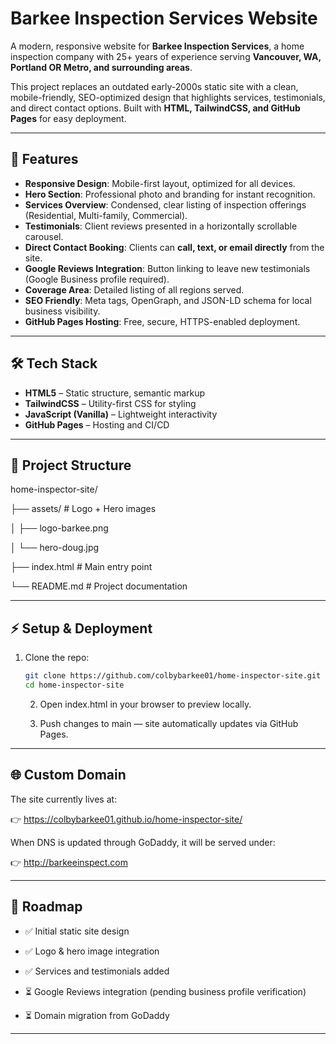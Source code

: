 # Barkee Inspection Services Website

A modern, responsive website for **Barkee Inspection Services**, a home inspection company with 25+ years of experience serving **Vancouver, WA, Portland OR Metro, and surrounding areas**.  

This project replaces an outdated early-2000s static site with a clean, mobile-friendly, SEO-optimized design that highlights services, testimonials, and direct contact options. Built with **HTML, TailwindCSS, and GitHub Pages** for easy deployment.

---

## 🚀 Features

- **Responsive Design**: Mobile-first layout, optimized for all devices.  
- **Hero Section**: Professional photo and branding for instant recognition.  
- **Services Overview**: Condensed, clear listing of inspection offerings (Residential, Multi-family, Commercial).  
- **Testimonials**: Client reviews presented in a horizontally scrollable carousel.  
- **Direct Contact Booking**: Clients can **call, text, or email directly** from the site.  
- **Google Reviews Integration**: Button linking to leave new testimonials (Google Business profile required).  
- **Coverage Area**: Detailed listing of all regions served.  
- **SEO Friendly**: Meta tags, OpenGraph, and JSON-LD schema for local business visibility.  
- **GitHub Pages Hosting**: Free, secure, HTTPS-enabled deployment.  

---

## 🛠️ Tech Stack

- **HTML5** – Static structure, semantic markup  
- **TailwindCSS** – Utility-first CSS for styling  
- **JavaScript (Vanilla)** – Lightweight interactivity  
- **GitHub Pages** – Hosting and CI/CD  

---

## 📂 Project Structure

home-inspector-site/

├── assets/ # Logo + Hero images


│ ├── logo-barkee.png

│ └── hero-doug.jpg

├── index.html # Main entry point

└── README.md # Project documentation


---

## ⚡ Setup & Deployment

1. Clone the repo:
   ```bash
   git clone https://github.com/colbybarkee01/home-inspector-site.git
   cd home-inspector-site
   ```
   2. Open index.html in your browser to preview locally.
  
   3. Push changes to main — site automatically updates via GitHub Pages.
  
---

## 🌐 Custom Domain

The site currently lives at:

👉 https://colbybarkee01.github.io/home-inspector-site/

When DNS is updated through GoDaddy, it will be served under:

👉 http://barkeeinspect.com

---

## 📌 Roadmap

- ✅ Initial static site design

- ✅ Logo & hero image integration

- ✅ Services and testimonials added

- ⏳ Google Reviews integration (pending business profile verification)

- ⏳ Domain migration from GoDaddy


---

